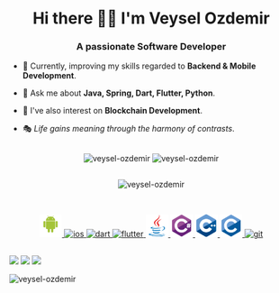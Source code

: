 <h1 align="center">Hi there ✌🏽 I'm Veysel Ozdemir</h1>
<h3 align="center">A passionate Software Developer</h3>

- 🌱 Currently, improving my skills regarded to **Backend & Mobile Development**.

- 💬 Ask me about **Java, Spring, Dart, Flutter, Python**.

- 👀 I've also interest on **Blockchain Development**.

- 🎭 *Life gains meaning through the harmony of contrasts*.

##
<div align="center">
  <a><img src="https://github-readme-stats.vercel.app/api?username=veysel-ozdemir&show_icons=true&theme=algolia&locale=en&count_private=true" alt="veysel-ozdemir" /></a>
  <a><img src="https://github-readme-streak-stats.herokuapp.com/?user=veysel-ozdemir&theme=algolia" alt="veysel-ozdemir" /></a>
</div>

##
<div>
  <p align="center"><img src="https://github-readme-stats.vercel.app/api/top-langs?username=veysel-ozdemir&show_icons=true&locale=en&theme=algolia&layout=donut&exclude_repo=Minote,MiTracker&langs_count=10" alt="veysel-ozdemir" /></p>
</div>

<div style="display: inline_block"><br>  
<p align="center"> 
  <a href="https://developer.android.com" target="_blank" rel="noreferrer"> <img src="https://raw.githubusercontent.com/devicons/devicon/master/icons/android/android-original-wordmark.svg" alt="android" width="40" height="40"/> </a>
  <a href="https://developer.apple.com" target="_blank" rel="noreferrer"> <img src="https://user-images.githubusercontent.com/68303716/177215082-249f4005-401b-46ba-bb56-edf9b1c9bc2d.svg" alt="ios" width="40" height="40"/> </a>
  <a href="https://dart.dev" target="_blank" rel="noreferrer"> <img src="https://www.vectorlogo.zone/logos/dartlang/dartlang-icon.svg" alt="dart" width="40" height="40"/> </a> 
  <a href="https://flutter.dev" target="_blank" rel="noreferrer"> <img src="https://www.vectorlogo.zone/logos/flutterio/flutterio-icon.svg" alt="flutter" width="40" height="40"/> </a>
  <a href="https://www.java.com" target="_blank" rel="noreferrer"> <img src="https://raw.githubusercontent.com/devicons/devicon/master/icons/java/java-original.svg" alt="java" width="40" height="40"/> </a>
  <a href="https://www.w3schools.com/cs/" target="_blank" rel="noreferrer"> <img src="https://raw.githubusercontent.com/devicons/devicon/master/icons/csharp/csharp-original.svg" alt="csharp" width="40" height="40"/> </a>
  <a href="https://www.w3schools.com/cpp/" target="_blank" rel="noreferrer"> <img src="https://raw.githubusercontent.com/devicons/devicon/master/icons/cplusplus/cplusplus-original.svg" alt="cplusplus" width="40" height="40"/> </a> 
  <a href="https://www.cprogramming.com/" target="_blank" rel="noreferrer"> <img src="https://raw.githubusercontent.com/devicons/devicon/master/icons/c/c-original.svg" alt="c" width="40" height="40"/> </a>    
  <a href="https://git-scm.com/" target="_blank" rel="noreferrer"> <img src="https://www.vectorlogo.zone/logos/git-scm/git-scm-icon.svg" alt="git" width="40" height="40"/> </a> 
</p>
</div>

##
<div> 
  <a href = "mailto:wishell.rock.4@gmail.com"><img src="https://img.shields.io/badge/-Gmail-%23333?style=for-the-badge&logo=gmail&logoColor=white" target="_blank"></a>
  <a href="https://www.linkedin.com/in/ozdemir-veysel/" target="_blank"><img src="https://img.shields.io/badge/-LinkedIn-%230077B5?style=for-the-badge&logo=linkedin&logoColor=white" target="_blank"></a> 
  <a href="https://twitter.com/OzdemirSoftware" target="_blank"><img src="https://img.shields.io/badge/Twitter-1DA1F2?style=for-the-badge&logo=twitter&logoColor=white" target="_blank"></a>
</div>

<div>
  <p> <img src="https://komarev.com/ghpvc/?username=veysel-ozdemir&label=Profile%20views&color=0e75b6&style=flat" alt="veysel-ozdemir" /> </p>
</div>
